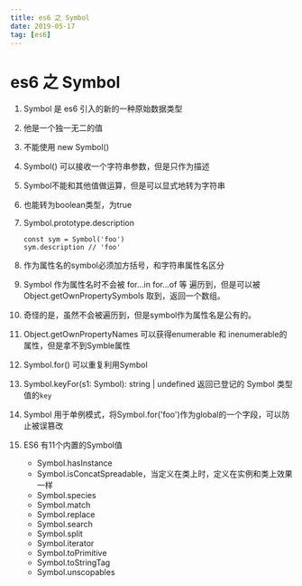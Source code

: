 ```yaml
---
title: es6 之 Symbol
date: 2019-05-17
tag: [es6]
---
```


# es6 之 Symbol

1. Symbol 是 es6 引入的新的一种原始数据类型

2. 他是一个独一无二的值

3. 不能使用 new Symbol()

4. Symbol() 可以接收一个字符串参数，但是只作为描述

5. Symbol不能和其他值做运算，但是可以显式地转为字符串

6. 也能转为boolean类型，为true

7. Symbol.prototype.description

   ```
   const sym = Symbol('foo')
   sym.description // 'foo'
   ```

8. 作为属性名的symbol必须加方括号，和字符串属性名区分

9. Symbol 作为属性名时不会被 for…in for…of 等 遍历到，但是可以被Object.getOwnPropertySymbols 取到，返回一个数组。

10. 奇怪的是，虽然不会被遍历到，但是symbol作为属性名是公有的。

11. Object.getOwnPropertyNames 可以获得enumerable 和 inenumerable的属性，但是拿不到Symble属性

12. Symbol.for() 可以重复利用Symbol

13. Symbol.keyFor(s1: Symbol): string | undefined 返回已登记的 Symbol 类型值的`key`

14. Symbol 用于单例模式，将Symbol.for('foo')作为global的一个字段，可以防止被误篡改

15. ES6 有11个内置的Symbol值

    - Symbol.hasInstance
    - Symbol.isConcatSpreadable，当定义在类上时，定义在实例和类上效果一样
    - Symbol.species
    - Symbol.match
    - Symbol.replace
    - Symbol.search
    - Symbol.split
    - Symbol.iterator
    - Symbol.toPrimitive
    - Symbol.toStringTag
    - Symbol.unscopables





